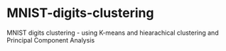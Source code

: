 # MNIST-digits-clustering
MNIST digits clustering - using K-means and hiearachical clustering and Principal Component Analysis
